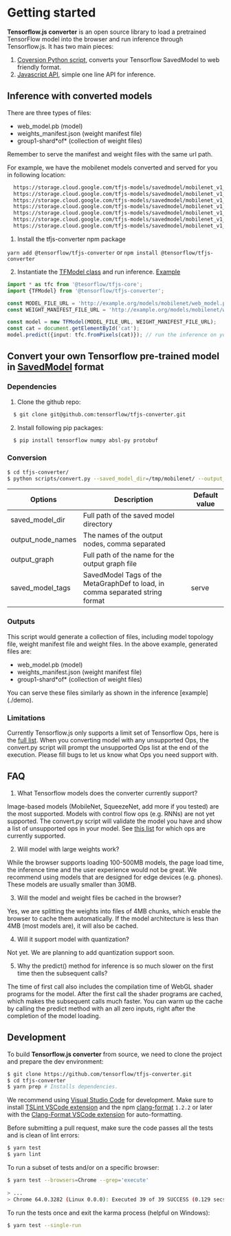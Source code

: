 # Getting started

**Tensorflow.js converter** is an open source library to load a pretrained TensorFlow model into the browser and run inference through Tensorflow.js.
It has two main pieces:

1. [Coversion Python script](./scripts/convert.py), converts your Tensorflow SavedModel to web friendly format.
2. [Javascript API](./src/executor/tf_model.ts), simple one line API for inference.

## Inference with converted models

There are three types of files:

* web_model.pb (model)
* weights_manifest.json (weight manifest file)
* group1-shard\*of\* (collection of weight files)

Remember to serve the manifest and weight files with the same url path.

For example, we have the mobilenet models converted and served for you in following location:

```html
  https://storage.cloud.google.com/tfjs-models/savedmodel/mobilenet_v1_1.0_224/optimized_model.pb
  https://storage.cloud.google.com/tfjs-models/savedmodel/mobilenet_v1_1.0_224/weights_manifest.json
  https://storage.cloud.google.com/tfjs-models/savedmodel/mobilenet_v1_1.0_224/group1-shard1of5
  https://storage.cloud.google.com/tfjs-models/savedmodel/mobilenet_v1_1.0_224/group1-shard2of5
  https://storage.cloud.google.com/tfjs-models/savedmodel/mobilenet_v1_1.0_224/group1-shard3of5
  https://storage.cloud.google.com/tfjs-models/savedmodel/mobilenet_v1_1.0_224/group1-shard4of5
  https://storage.cloud.google.com/tfjs-models/savedmodel/mobilenet_v1_1.0_224/group1-shard5of5
```

1. Install the tfjs-converter npm package

`yarn add @tensorflow/tfjs-converter` or `npm install @tensorflow/tfjs-converter`

2. Instantiate the [TFModel class](./src/executor/tf_model.ts) and run inference. [Example](./demo/mobilenet.ts)


```typescript
import * as tfc from '@tesorflow/tfjs-core';
import {TFModel} from '@tensorflow/tfjs-converter';

const MODEL_FILE_URL = 'http://example.org/models/mobilenet/web_model.pb';
const WEIGHT_MANIFEST_FILE_URL = 'http://example.org/models/mobilenet/weights_manifest.json';

const model = new TFModel(MODEL_FILE_URL, WEIGHT_MANIFEST_FILE_URL);
const cat = document.getElementById('cat');
model.predict({input: tfc.fromPixels(cat)}); // run the inference on your model.
```


## Convert your own Tensorflow pre-trained model in [SavedModel](https://github.com/tensorflow/tensorflow/blob/master/tensorflow/python/saved_model/README.md) format

### Dependencies
1. Clone the github repo:

```bash
  $ git clone git@github.com:tensorflow/tfjs-converter.git
```

2. Install following pip packages:

```bash
  $ pip install tensorflow numpy absl-py protobuf
```

### Conversion

```bash
$ cd tfjs-converter/
$ python scripts/convert.py --saved_model_dir=/tmp/mobilenet/ --output_node_names='MobilenetV1/Predictions/Reshape_1' --output_graph=/tmp/mobilenet/web_model.pb --saved_model_tags=serve
```

| Options         | Description                                                      | Default value |
|---|---|---|
|saved_model_dir  | Full path of the saved model directory                           | |
|output_node_names| The names of the output nodes, comma separated                   | |
|output_graph     | Full path of the name for the output graph file                  | |
|saved_model_tags |SavedModel Tags of the MetaGraphDef to load, in comma separated string format| serve |

### Outputs

This script would generate a collection of files, including model topology file, weight manifest file and weight files.
In the above example, generated files are:

* web_model.pb (model)
* weights_manifest.json (weight manifest file)
* group1-shard\*of\* (collection of weight files)

You can serve these files similarly as shown in the inference [example] (./demo).

### Limitations

Currently Tensorflow.js only supports a limit set of Tensorflow Ops, here is the [full list](./docs/supported_ops.md).
When you converting model with any unsupported Ops, the convert.py script will prompt the unsupported Ops list at the end of the execution. Please fill bugs to let us know what Ops you need support with.


## FAQ

1. What Tensorflow models does the converter currently support?

Image-based models (MobileNet, SqueezeNet, add more if you tested) are the most supported. Models with control flow ops (e.g. RNNs) are not yet supported. The convert.py script will validate the model you have and show a list of unsupported ops in your model. See [this list](./docs/supported_ops.md) for which ops are currently supported.

2. Will model with large weights work?

While the browser supports loading 100-500MB models, the page load time, the inference time and the user experience would not be great. We recommend using models that are designed for edge devices (e.g. phones). These models are usually smaller than 30MB.

3. Will the model and weight files be cached in the browser?

Yes, we are splitting the weights into files of 4MB chunks, which enable the browser to cache them automatically. If the model architecture is less than 4MB (most models are), it will also be cached.

4. Will it support model with quantization?

Not yet. We are planning to add quantization support soon.

5. Why the predict() method for inference is so much slower on the first time then the subsequent calls?

The time of first call also includes the compilation time of WebGL shader programs for the model. After the first call the shader programs are cached, which makes the subsequent calls much faster. You can warm up the cache by calling the predict method with an all zero inputs, right after the completion of the model loading.

## Development

To build **Tensorflow.js converter** from source, we need to clone the project and prepare
the dev environment:

```bash
$ git clone https://github.com/tensorflow/tfjs-converter.git
$ cd tfjs-converter
$ yarn prep # Installs dependencies.
```

We recommend using [Visual Studio Code](https://code.visualstudio.com/) for
development. Make sure to install
[TSLint VSCode extension](https://marketplace.visualstudio.com/items?itemName=eg2.tslint)
and the npm [clang-format](https://github.com/angular/clang-format) `1.2.2` or later
with the
[Clang-Format VSCode extension](https://marketplace.visualstudio.com/items?itemName=xaver.clang-format)
for auto-formatting.

Before submitting a pull request, make sure the code passes all the tests and is clean of lint errors:

```bash
$ yarn test
$ yarn lint
```

To run a subset of tests and/or on a specific browser:

```bash
$ yarn test --browsers=Chrome --grep='execute'
 
> ...
> Chrome 64.0.3282 (Linux 0.0.0): Executed 39 of 39 SUCCESS (0.129 secs / 0 secs)
```

To run the tests once and exit the karma process (helpful on Windows):

```bash
$ yarn test --single-run
```
